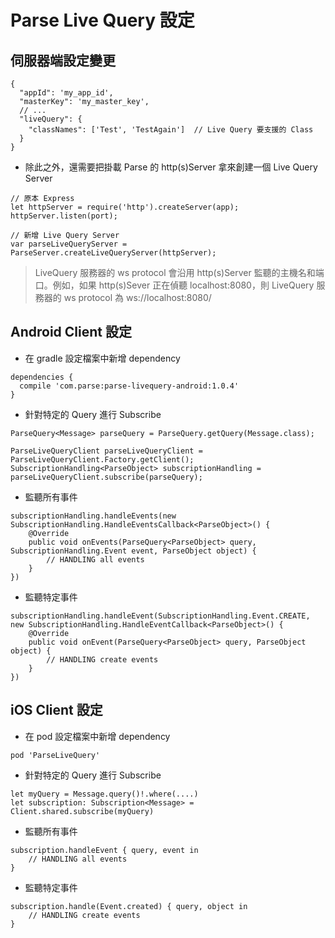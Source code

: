 # Parse Live Query 設定

## 伺服器端設定變更

```text
{
  "appId": 'my_app_id',
  "masterKey": 'my_master_key',
  // ...
  "liveQuery": {
    "classNames": ['Test', 'TestAgain']  // Live Query 要支援的 Class
  }
}
```

* 除此之外，還需要把掛載 Parse 的 http\(s\)Server 拿來創建一個 Live Query Server

```text
// 原本 Express
let httpServer = require('http').createServer(app);
httpServer.listen(port);

// 新增 Live Query Server
var parseLiveQueryServer = ParseServer.createLiveQueryServer(httpServer);
```

> LiveQuery 服務器的 ws protocol 會沿用 http\(s\)Server 監聽的主機名和端口。例如，如果 http\(s\)Sever 正在偵聽 localhost:8080，則 LiveQuery 服務器的 ws protocol 為 ws://localhost:8080/

## Android Client 設定

* 在 gradle 設定檔案中新增 dependency

```text
dependencies {
  compile 'com.parse:parse-livequery-android:1.0.4'
}
```

* 針對特定的 Query 進行 Subscribe

```text
ParseQuery<Message> parseQuery = ParseQuery.getQuery(Message.class);

ParseLiveQueryClient parseLiveQueryClient = ParseLiveQueryClient.Factory.getClient();
SubscriptionHandling<ParseObject> subscriptionHandling = parseLiveQueryClient.subscribe(parseQuery);
```

* 監聽所有事件

```text
subscriptionHandling.handleEvents(new SubscriptionHandling.HandleEventsCallback<ParseObject>() {
    @Override
    public void onEvents(ParseQuery<ParseObject> query, SubscriptionHandling.Event event, ParseObject object) {
        // HANDLING all events
    }
})
```

* 監聽特定事件

```text
subscriptionHandling.handleEvent(SubscriptionHandling.Event.CREATE, new SubscriptionHandling.HandleEventCallback<ParseObject>() {
    @Override
    public void onEvent(ParseQuery<ParseObject> query, ParseObject object) {
        // HANDLING create events
    }
})
```

## iOS Client 設定

* 在 pod 設定檔案中新增 dependency

```text
pod 'ParseLiveQuery'
```

* 針對特定的 Query 進行 Subscribe

```text
let myQuery = Message.query()!.where(....)
let subscription: Subscription<Message> = Client.shared.subscribe(myQuery)
```

* 監聽所有事件

```text
subscription.handleEvent { query, event in
    // HANDLING all events
}
```

* 監聽特定事件

```text
subscription.handle(Event.created) { query, object in
    // HANDLING create events
}
```

